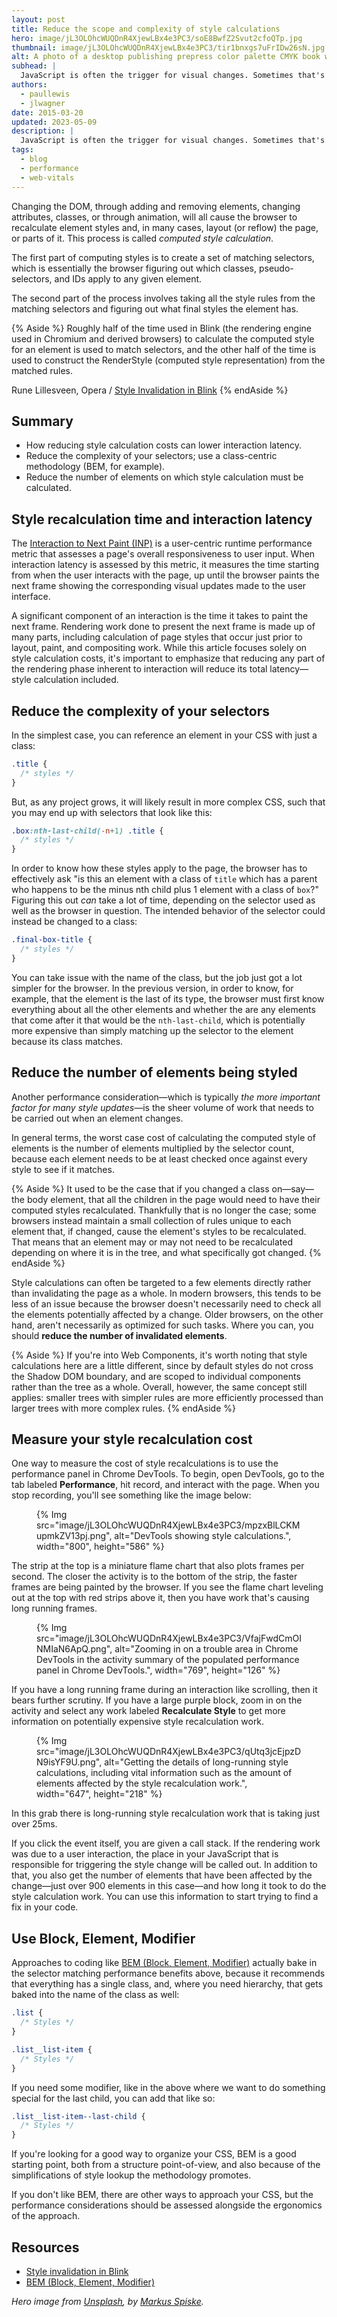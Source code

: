 ```yaml
---
layout: post
title: Reduce the scope and complexity of style calculations
hero: image/jL3OLOhcWUQDnR4XjewLBx4e3PC3/soE8BwfZ2Svut2cfoQTp.jpg
thumbnail: image/jL3OLOhcWUQDnR4XjewLBx4e3PC3/tir1bnxgs7uFrIDw26sN.jpg
alt: A photo of a desktop publishing prepress color palette CMYK book with line tester.
subhead: |
  JavaScript is often the trigger for visual changes. Sometimes that's directly through style manipulations, and sometimes it's calculations that will result in visual changes, like searching or sorting some data. Badly-timed or long-running JavaScript can be a common cause of performance issues, and you should look to minimize its impact where you can.
authors:
  - paullewis
  - jlwagner
date: 2015-03-20
updated: 2023-05-09
description: |
  JavaScript is often the trigger for visual changes. Sometimes that's directly through style manipulations, and sometimes it's calculations that will result in visual changes, like searching or sorting some data. Badly-timed or long-running JavaScript can be a common cause of performance issues, and you should look to minimize its impact where you can.
tags:
  - blog
  - performance
  - web-vitals
---
```


Changing the DOM, through adding and removing elements, changing attributes, classes, or through animation, will all cause the browser to recalculate element styles and, in many cases, layout (or reflow) the page, or parts of it. This process is called _computed style calculation_.

The first part of computing styles is to create a set of matching selectors, which is essentially the browser figuring out which classes, pseudo-selectors, and IDs apply to any given element.

The second part of the process involves taking all the style rules from the matching selectors and figuring out what final styles the element has.

{% Aside %}
Roughly half of the time used in Blink (the rendering engine used in Chromium and derived browsers) to calculate the computed style for an element is used to match selectors, and the other half of the time is used to construct the RenderStyle (computed style representation) from the matched rules.

Rune Lillesveen, Opera / [Style Invalidation in Blink](https://docs.google.com/document/d/1vEW86DaeVs4uQzNFI5R-_xS9TcS1Cs_EUsHRSgCHGu8/view)
{% endAside %}

## Summary

* How reducing style calculation costs can lower interaction latency.
* Reduce the complexity of your selectors; use a class-centric methodology (BEM, for example).
* Reduce the number of elements on which style calculation must be calculated.

## Style recalculation time and interaction latency

The [Interaction to Next Paint (INP)](/inp/) is a user-centric runtime performance metric that assesses a page's overall responsiveness to user input. When interaction latency is assessed by this metric, it measures the time starting from when the user interacts with the page, up until the browser paints the next frame showing the corresponding visual updates made to the user interface.

A significant component of an interaction is the time it takes to paint the next frame. Rendering work done to present the next frame is made up of many parts, including calculation of page styles that occur just prior to layout, paint, and compositing work. While this article focuses solely on style calculation costs, it's important to emphasize that reducing any part of the rendering phase inherent to interaction will reduce its total latency—style calculation included.

## Reduce the complexity of your selectors

In the simplest case, you can reference an element in your CSS with just a class:

```css
.title {
  /* styles */
}
```

But, as any project grows, it will likely result in more complex CSS, such that you may end up with selectors that look like this:

```css
.box:nth-last-child(-n+1) .title {
  /* styles */
}
```

In order to know how these styles apply to the page, the browser has to effectively ask "is this an element with a class of `title` which has a parent who happens to be the minus nth child plus 1 element with a class of `box`?" Figuring this out _can_ take a lot of time, depending on the selector used as well as the browser in question. The intended behavior of the selector could instead be changed to a class:

```css
.final-box-title {
  /* styles */
}
```

You can take issue with the name of the class, but the job just got a lot simpler for the browser. In the previous version, in order to know, for example, that the element is the last of its type, the browser must first know everything about all the other elements and whether the are any elements that come after it that would be the `nth-last-child`, which is potentially more expensive than simply matching up the selector to the element because its class matches.

## Reduce the number of elements being styled

Another performance consideration—which is typically _the more important factor for many style updates_—is the sheer volume of work that needs to be carried out when an element changes.

In general terms, the worst case cost of calculating the computed style of elements is the number of elements multiplied by the selector count, because each element needs to be at least checked once against every style to see if it matches.

{% Aside %}
It used to be the case that if you changed a class on—say—the body element, that all the children in the page would need to have their computed styles recalculated. Thankfully that is no longer the case; some browsers instead maintain a small collection of rules unique to each element that, if changed, cause the element's styles to be recalculated. That means that an element may or may not need to be recalculated depending on where it is in the tree, and what specifically got changed.
{% endAside %}

Style calculations can often be targeted to a few elements directly rather than invalidating the page as a whole. In modern browsers, this tends to be less of an issue because the browser doesn't necessarily need to check all the elements potentially affected by a change. Older browsers, on the other hand, aren't necessarily as optimized for such tasks. Where you can, you should **reduce the number of invalidated elements**.

{% Aside %}
If you're into Web Components, it's worth noting that style calculations here are a little different, since by default styles do not cross the Shadow DOM boundary, and are scoped to individual components rather than the tree as a whole. Overall, however, the same concept still applies: smaller trees with simpler rules are more efficiently processed than larger trees with more complex rules.
{% endAside %}

## Measure your style recalculation cost

One way to measure the cost of style recalculations is to use the performance panel in Chrome DevTools. To begin, open DevTools, go to the tab labeled **Performance**, hit record, and interact with the page. When you stop recording, you'll see something like the image below:

<figure>
  {% Img src="image/jL3OLOhcWUQDnR4XjewLBx4e3PC3/mpzxBlLCKMupmkZV13pj.png", alt="DevTools showing style calculations.", width="800", height="586" %}
</figure>

The strip at the top is a miniature flame chart that also plots frames per second. The closer the activity is to the bottom of the strip, the faster frames are being painted by the browser. If you see the flame chart leveling out at the top with red strips above it, then you have work that's causing long running frames.

<figure>
  {% Img src="image/jL3OLOhcWUQDnR4XjewLBx4e3PC3/VfajFwdCmOINMIaN6ApQ.png", alt="Zooming in on a trouble area in Chrome DevTools in the activity summary of the populated performance panel in Chrome DevTools.", width="769", height="126" %}
</figure>

If you have a long running frame during an interaction like scrolling, then it bears further scrutiny. If you have a large purple block, zoom in on the activity and select any work labeled **Recalculate Style** to get more information on potentially expensive style recalculation work.

<figure>
  {% Img src="image/jL3OLOhcWUQDnR4XjewLBx4e3PC3/qUtq3jcEjpzDN9isYF9U.png", alt="Getting the details of long-running style calculations, including vital information such as the amount of elements affected by the style recalculation work.", width="647", height="218" %}
</figure>

In this grab there is long-running style recalculation work that is taking just over 25ms.

If you click the event itself, you are given a call stack. If the rendering work was due to a user interaction, the place in your JavaScript that is responsible for triggering the style change will be called out. In addition to that, you also get the number of elements that have been affected by the change—just over 900 elements in this case—and how long it took to do the style calculation work. You can use this information to start trying to find a fix in your code.

## Use Block, Element, Modifier

Approaches to coding like [BEM (Block, Element, Modifier)](https://bem.info/) actually bake in the selector matching performance benefits above, because it recommends that everything has a single class, and, where you need hierarchy, that gets baked into the name of the class as well:

```css
.list {
  /* Styles */
}

.list__list-item {
  /* Styles */
}
```

If you need some modifier, like in the above where we want to do something special for the last child, you can add that like so:

```css
.list__list-item--last-child {
  /* Styles */
}
```

If you're looking for a good way to organize your CSS, BEM is a good starting point, both from a structure point-of-view, and also because of the simplifications of style lookup the methodology promotes.

If you don't like BEM, there are other ways to approach your CSS, but the performance considerations should be assessed alongside the ergonomics of the approach.

## Resources

* [Style invalidation in Blink](https://docs.google.com/document/d/1vEW86DaeVs4uQzNFI5R-_xS9TcS1Cs_EUsHRSgCHGu8/edit)
* [BEM (Block, Element, Modifier)](https://bem.info/)

_Hero image from [Unsplash](https://unsplash.com/), by [Markus Spiske](https://unsplash.com/@markusspiske)._
